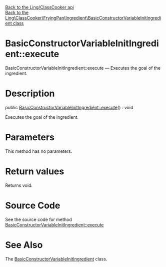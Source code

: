 [Back to the Ling/ClassCooker api](https://github.com/lingtalfi/ClassCooker/blob/master/doc/api/Ling/ClassCooker.md)<br>
[Back to the Ling\ClassCooker\FryingPan\Ingredient\BasicConstructorVariableInitIngredient class](https://github.com/lingtalfi/ClassCooker/blob/master/doc/api/Ling/ClassCooker/FryingPan/Ingredient/BasicConstructorVariableInitIngredient.md)


BasicConstructorVariableInitIngredient::execute
================



BasicConstructorVariableInitIngredient::execute — Executes the goal of the ingredient.




Description
================


public [BasicConstructorVariableInitIngredient::execute](https://github.com/lingtalfi/ClassCooker/blob/master/doc/api/Ling/ClassCooker/FryingPan/Ingredient/BasicConstructorVariableInitIngredient/execute.md)() : void




Executes the goal of the ingredient.




Parameters
================

This method has no parameters.


Return values
================

Returns void.








Source Code
===========
See the source code for method [BasicConstructorVariableInitIngredient::execute](https://github.com/lingtalfi/ClassCooker/blob/master/FryingPan/Ingredient/BasicConstructorVariableInitIngredient.php#L24-L59)


See Also
================

The [BasicConstructorVariableInitIngredient](https://github.com/lingtalfi/ClassCooker/blob/master/doc/api/Ling/ClassCooker/FryingPan/Ingredient/BasicConstructorVariableInitIngredient.md) class.



